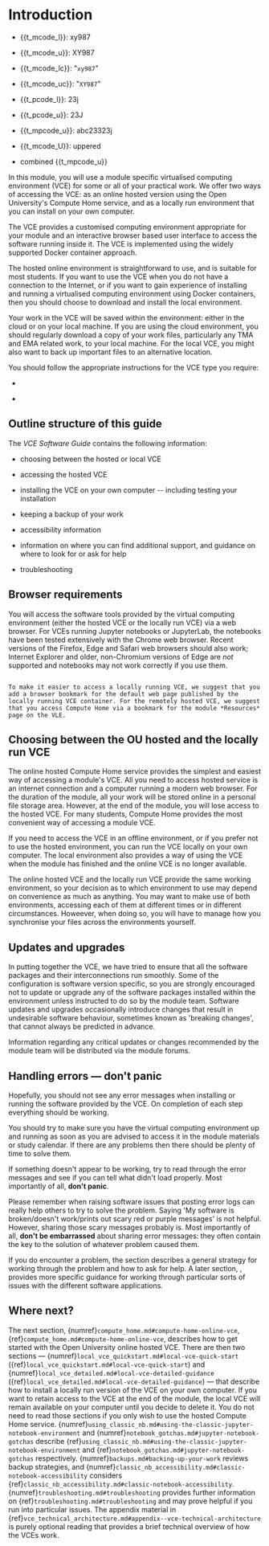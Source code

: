# Introduction

- {{t_mcode_l}}: xy987
- {{t_mcode_u}}: XY987
- {{t_mcode_lc}}: "`xy987`"
- {{t_mcode_uc}}: "`XY987`"
- {{t_pcode_l}}: 23j
- {{t_pcode_u}}: 23J
- {{t_mpcode_u}}: abc23323j
- {{t_mcode_U}}: uppered

- combined {{t_mpcode_u}}

In this module, you will use a module specific virtualised computing environment (VCE) for some or all of your practical work. We offer two ways of accessing the VCE: as an online hosted version using the Open University's Compute Home service, and as a locally run environment that you can install on your own computer.

The VCE provides a customised computing environment appropriate for your module and an interactive browser based user interface to access the software running inside it. The VCE is implemented using the widely supported Docker container approach.

The hosted online environment is straightforward to use, and is suitable for most students. If you want to use the VCE when you do not have a connection to the Internet, or if you want to gain experience of installing and running a virtualised computing environment using Docker containers, then you should choose to download and install the local environment.

Your work in the VCE will be saved within the environment: either in the cloud or on your local machine. If you are using the cloud environment, you should regularly download a copy of your work files, particularly any TMA and EMA related work, to your local machine. For the local VCE, you might also want to back up important files to an alternative location.

You should follow the appropriate instructions for the VCE type you require:

- [](compute_home.md#compute-home-online-vce)

- [](local_vce_quickstart.md#local-vce-quick-start)

## Outline structure of this guide

The *VCE Software Guide* contains the following information:

- choosing between the hosted or local VCE

- accessing the hosted VCE

- installing the VCE on your own computer -- including testing your installation

- keeping a backup of your work

- accessibility information

- information on where you can find additional support, and guidance on where to look for or ask for help

- troubleshooting

## Browser requirements

You will access the software tools provided by the virtual computing environment (either the hosted VCE or the locally run VCE) via a web browser. For VCEs running Jupyter notebooks or JupyterLab, the notebooks have been tested extensively with the Chrome web browser. Recent versions of the Firefox, Edge and Safari web browsers should also work; Internet Explorer and older, non-Chromium versions of Edge are *not* supported and notebooks may not work correctly if you use them.

```{admonition} Browser favourites or bookmarks

To make it easier to access a locally running VCE, we suggest that you add a browser bookmark for the default web page published by the locally running VCE container. For the remotely hosted VCE, we suggest that you access Compute Home via a bookmark for the module *Resources* page on the VLE.

```

## Choosing between the OU hosted and the locally run VCE

The online hosted Compute Home service provides the simplest and easiest way of accessing a module's VCE. All you need to access hosted service is an internet connection and a computer running a modern web browser. For the duration of the module, all your work will be stored online in a personal file storage area. However, at the end of the module, you will lose access to the hosted VCE. For many students, Compute Home provides the most convenient way of accessing a module VCE.

If you need to access the VCE in an offline environment, or if you prefer not to use the hosted environment, you can run the VCE locally on your own computer. The local environment also provides a way of using the VCE when the module has finished and the online VCE is no longer available.

The online hosted VCE and the locally run VCE provide the same working environment, so your decision as to which environment to use may depend on convenience as much as anything. You may want to make use of both environments, accessing each of them at different times or in different circumstances. Howeever, when doing so, you will have to manage how you synchronise your files across the environments yourself.

## Updates and upgrades

In putting together the VCE, we have tried to ensure that all the software packages and their interconnections run smoothly. Some of the configuration is software version specific, so you are strongly encouraged not to update or upgrade any of the software packages installed within the environment unless instructed to do so by the module team. Software updates and upgrades occasionally introduce changes that result in undesirable software behaviour, sometimes known as 'breaking changes', that cannot always be predicted in advance.

Information regarding any critical updates or changes recommended by the module team will be distributed via the module forums.

## Handling errors — don't panic

Hopefully, you should not see any error messages when installing or running the software provided by the VCE. On completion of each step everything should be working.

You should try to make sure you have the virtual computing environment up and running as soon as you are advised to access it in the module materials or study calendar. If there are any problems then there should be plenty of time to solve them.

If something doesn't appear to be working, try to read through the error messages and see if you can tell what didn't load properly. Most importantly of all, **don't panic**.

Please remember when raising software issues that posting error logs can really help others to try to solve the problem. Saying 'My software is broken/doesn't work/prints out scary red or purple messages' is not helpful. However, sharing those scary messages probably is. Most importantly of all, **don't be embarrassed** about sharing error messages: they often contain the key to the solution of whatever problem caused them.

If you do encounter a problem, the section [](additional_support.md#where-to-go-for-additional-support) describes a general strategy for working through the problem and how to ask for help. A later section, [](troubleshooting.md#troubleshooting), provides more specific guidance for working through particular sorts of issues with the different software applications.

## Where next?

The next section, {numref}`compute_home.md#compute-home-online-vce`, {ref}`compute_home.md#compute-home-online-vce`, describes how to get started with the Open University online hosted VCE. There are then two sections — {numref}`local_vce_quickstart.md#local-vce-quick-start` ({ref}`local_vce_quickstart.md#local-vce-quick-start`) and {numref}`local_vce_detailed.md#local-vce-detailed-guidance` ({ref}`local_vce_detailed.md#local-vce-detailed-guidance`) — that describe how to install a locally run version of the VCE on your own computer. If you want to retain access to the VCE at the end of the module, the local VCE will remain available on your computer until you decide to delete it. You do not need to read those sections if you only wish to use the hosted Compute Home service. {numref}`using_classic_nb.md#using-the-classic-jupyter-notebook-environment` and {numref}`notebook_gotchas.md#jupyter-notebook-gotchas` describe {ref}`using_classic_nb.md#using-the-classic-jupyter-notebook-environment` and {ref}`notebook_gotchas.md#jupyter-notebook-gotchas` respectively. {numref}`backups.md#backing-up-your-work` reviews backup strategies, and {numref}`classic_nb_accessibility.md#classic-notebook-accessibility` considers {ref}`classic_nb_accessibility.md#classic-notebook-accessibility`. {numref}`troubleshooting.md#troubleshooting` provides further information on {ref}`troubleshooting.md#troubleshooting` and may prove helpful if you run into particular issues. The appendix material in {ref}`vce_technical_architecture.md#appendix--vce-technical-architecture` is purely optional reading that provides a brief technical overview of how the VCEs work.
